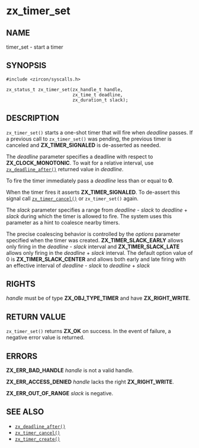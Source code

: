 # zx_timer_set

## NAME

<!-- Updated by update-docs-from-abigen, do not edit. -->

timer_set - start a timer

## SYNOPSIS

<!-- Updated by update-docs-from-abigen, do not edit. -->

```
#include <zircon/syscalls.h>

zx_status_t zx_timer_set(zx_handle_t handle,
                         zx_time_t deadline,
                         zx_duration_t slack);
```

## DESCRIPTION

`zx_timer_set()` starts a one-shot timer that will fire when
*deadline* passes. If a previous call to `zx_timer_set()` was
pending, the previous timer is canceled and
**ZX_TIMER_SIGNALED** is de-asserted as needed.

The *deadline* parameter specifies a deadline with respect to
**ZX_CLOCK_MONOTONIC**. To wait for a relative interval,
use [`zx_deadline_after()`] returned value in *deadline*.

To fire the timer immediately pass a *deadline* less than or equal to **0**.

When the timer fires it asserts **ZX_TIMER_SIGNALED**. To de-assert this
signal call [`zx_timer_cancel()`] or `zx_timer_set()` again.

The *slack* parameter specifies a range from *deadline* - *slack* to
*deadline* + *slack* during which the timer is allowed to fire. The system
uses this parameter as a hint to coalesce nearby timers.

The precise coalescing behavior is controlled by the *options* parameter
specified when the timer was created. **ZX_TIMER_SLACK_EARLY** allows only
firing in the *deadline* - *slack* interval and **ZX_TIMER_SLACK_LATE**
allows only firing in the *deadline* + *slack* interval. The default
option value of 0 is **ZX_TIMER_SLACK_CENTER** and allows both early and
late firing with an effective interval of *deadline* - *slack* to
*deadline* + *slack*

## RIGHTS

<!-- Updated by update-docs-from-abigen, do not edit. -->

*handle* must be of type **ZX_OBJ_TYPE_TIMER** and have **ZX_RIGHT_WRITE**.

## RETURN VALUE

`zx_timer_set()` returns **ZX_OK** on success.
In the event of failure, a negative error value is returned.


## ERRORS

**ZX_ERR_BAD_HANDLE**  *handle* is not a valid handle.

**ZX_ERR_ACCESS_DENIED**  *handle* lacks the right **ZX_RIGHT_WRITE**.

**ZX_ERR_OUT_OF_RANGE**  *slack* is negative.

## SEE ALSO

 - [`zx_deadline_after()`]
 - [`zx_timer_cancel()`]
 - [`zx_timer_create()`]

<!-- References updated by update-docs-from-abigen, do not edit. -->

[`zx_deadline_after()`]: deadline_after.md
[`zx_timer_cancel()`]: timer_cancel.md
[`zx_timer_create()`]: timer_create.md
